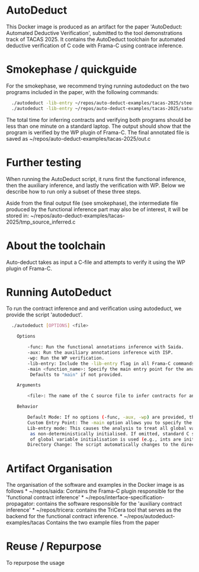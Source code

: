 # AutoDeduct
This Docker image is produced as an artifact for the paper  'AutoDeduct:
 Automated Deductive Verification', submitted to the tool demonstrations track
 of TACAS 2025. It contains the AutoDeduct toolchain for automated deductive
 verification of C code with Frama-C using contrace inference.

# Smokephase / quickguide
For the smokephase, we recommend trying running autodeduct on the two programs
included in the paper, with the following commands:
```bash
  ./autodeduct -lib-entry ~/repos/auto-deduct-examples/tacas-2025/stee.c
  ./autodeduct -lib-entry ~/repos/auto-deduct-examples/tacas-2025/saturate.c
```
The total time for inferring contracts and verifying both programs should be less
than one minute on a standard laptop.
The output should show that the program is verified by the WP plugin of Frama-C.
The final annotated file is saved as ~/repos/auto-deduct-examples/tacas-2025/out.c

# Further testing
When running the AutoDeduct script, it runs first the functional inference, then
the auxiliary inference, and lastly the verification with WP. Below we describe how
to run only a subset of these three steps.

Aside from the final output file (see smokephase), the intermediate file produced
by the functional inference part may also be of interest, it will be stored in:
~/repos/auto-deduct-examples/tacas-2025/tmp_source_inferred.c


# About the toolchain
 Auto-deduct takes as input a C-file and attempts to verify it using the
 WP plugin of Frama-C.

# Running AutoDeduct
  To run the contract inference and and verification using autodeduct, we
  provide the script 'autodeduct'.
```bash
  ./autodeduct [OPTIONS] <file>

    Options

        -func: Run the functional annotations inference with Saida.
        -aux: Run the auxiliary annotations inference with ISP.
        -wp: Run the WP verification.
        -lib-entry: Include the -lib-entry flag in all Frama-C commands.
        -main <function_name>: Specify the main entry point for the analysis.
         Defaults to "main" if not provided.

    Arguments

        <file>: The name of the C source file to infer contracts for and verify using WP.

    Behavior

        Default Mode: If no options (-func, -aux, -wp) are provided, the script runs all three commands.
        Custom Entry Point: The -main option allows you to specify the function name that Frama-C will use as the entry point. If this option is omitted, the default function "main" is used.
        Lib-entry mode: This causes the analysis to treat all global variables
         as non-deterministically initialised. If omitted, standard C semantics
         of global variable initialisation is used (e.g., ints are initialised to 0)
        Directory Change: The script automatically changes to the directory containing the specified file before running any commands.
```

# Artifact Organisation
The organisation of the software and examples in the Docker image is as follows
         * ~/repos/saida: Contains the Frama-C plugin responsible for the 'functional contract inference'
         * ~/repos/interface-specification-propagator: contains the software responsible for the 'auxiliary contract inference'
         * ~/repos/tricera: contains the TriCera tool that serves as the backend
           for the functional contract inference.
         * ~/repos/autodeduct-examples/tacas
           Contains the two example files from the paper

# Reuse / Repurpose
To repurpose the usage
